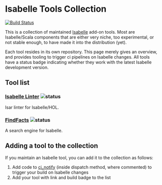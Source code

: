 # Isabelle Tools Collection
[![Build Status](https://ci.isabelle.systems/jenkins/buildStatus/icon?job=isabelle-notify&subject=Isabelle%2Fdevel%3A%20%24%7BstartTime%7D%20ago)](https://ci.isabelle.systems/jenkins/job/isabelle-notify/)

This is a collection of maintained [Isabelle](https://isabelle.in.tum.de) add-on tools.
Most are Isabelle/Scala components that are either very niche, too experimental,
or not stable enough, to have made it into the distribution (yet).

Each tool resides in its own repository.
This page merely gives an overview,
and provides tooling to trigger ci pipelines on Isabelle changes.
All tools have a status badge indicating whether they work with the latest Isabelle development version.

## Tool list
### [Isabelle Linter](https://github.com/isabelle-prover/isabelle-linter) ![status](https://github.com/isabelle-prover/isabelle-linter/actions/workflows/build.yml/badge.svg)
Isar linter for Isabelle/HOL.
### [FindFacts](https://api.github.com/repos/Dacit/findfacts) ![status](https://github.com/Dacit/findfacts/actions/workflows/build.yml/badge.svg)
A search engine for Isabelle.

## Adding a tool to the collection
If you maintain an Isabelle tool, you can add it to the collection as follows:
1. Add code to [ci_notify](src/ci_notify.scala) (inside dispatch method, where commented) to trigger your build on Isabelle changes
2. Add your tool with link and build badge to the list
